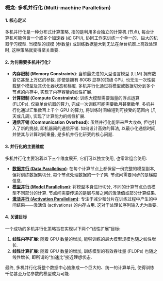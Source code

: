 ### 概念: 多机并行化 (Multi-machine Parallelism)

#### 1. 核心定义

多机并行化是一种分布式计算策略, 指的是利用多台独立的计算机 (节点), 每台计算机可能包含一个或多个加速器 (如 GPU), 协同工作来训练一个单一的、巨大的机器学习模型. 当模型的规模 (参数量) 或训练数据量大到无法在单台机器上高效处理时, 这种策略就变得至关重要.

#### 2. 为何需要多机并行化?

- **内存限制 (Memory Constraints)**: 当前最先进的大型语言模型 (LLM) 拥有数百亿甚至上万亿的参数. 即使是拥有 80GB 显存的顶级 GPU, 也无法一次性装载整个模型及其优化器状态和梯度. 多机并行化通过将模型或数据切分到多个节点的内存中, 实现了内存容量的线性扩展.
- **计算限制 (Compute Constraints)**: 训练大模型需要海量的浮点运算 (FLOPs). 仅靠单台机器的算力, 完成一次训练可能需要数月甚至数年. 多机并行化通过汇集数百上千个 GPU 的算力, 将训练时间缩短到可接受的范围内 (几天或几周), 实现了计算能力的线性扩展.
- **通信开销 (Communication Overhead)**: 虽然并行化能带来巨大收益, 但也引入了新的挑战, 即机器间的通信开销. 如何设计高效的算法, 以最小化通信时间, 并使其与计算时间重叠, 是多机并行化研究的核心问题.

#### 3. 并行化的主要维度

多机并行化主要沿着以下三个维度展开, 它们可以独立使用, 也常常组合使用:

- **[数据并行 (Data Parallelism)](./Lecture7-Data-Parallelism.md)**: 在每个计算节点上都保留一份完整的模型副本, 但将训练数据集切分, 每个节点处理数据的一个子集. 节点间需要同步的是梯度信息.
- **[模型并行 (Model Parallelism)](./Lecture7-Model-Parallelism.md)**: 将模型本身进行切分, 不同的计算节点负责模型不同部分的计算. 节点间需要传递的是层与层之间的激活值或部分计算结果.
- **[激活并行 (Activation Parallelism)](./Lecture7-Activation-Parallelism.md)**: 专注于减少和分片在训练过程中产生的中间结果——激活值 (activations) 的内存占用. 这对于处理长序列输入尤为重要.

#### 4. 关键目标

一个成功的多机并行化策略旨在实现以下两个“线性扩展”目标:

1.  **线性内存扩展**: 随着 GPU 数量的增加, 能够训练的最大模型规模也随之线性增长.
2.  **线性计算扩展**: 随着 GPU 数量的增加, 训练模型的有效吞吐量 (FLOPs) 也随之线性增长, 即所谓的“加速比”接近理想状态.

最终, 多机并行化将整个数据中心抽象成一个巨大的、统一的计算单元, 使得训练千亿甚至万亿参数的模型成为可能.
